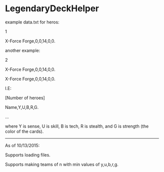 # LegendaryDeckHelper

example data.txt for heros:

1

X-Force Forge,0,0,14,0,0.


another example:

2

X-Force Forge,0,0,14,0,0.

X-Force Forge,0,0,14,0,0.


I.E:

[Number of heroes]

Name,Y,U,B,R,G.

...


where Y is sense, U is skill, B is tech, R is stealth, and G is strength (the color of the cards).
___
As of 10/13/2015:

  Supports loading files.
  
  Supports making teams of n with min values of y,u,b,r,g.
